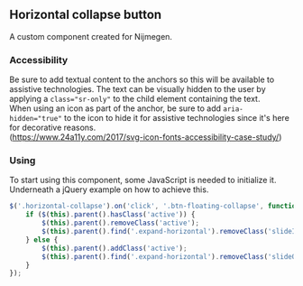 ## Horizontal collapse button

A custom component created for Nijmegen.

### Accessibility

Be sure to add textual content to the anchors so this will be available to assistive technologies. The text can be visually hidden to the user
by applying a `class="sr-only"` to the child element containing the text.<br>
When using an icon as part of the anchor, be sure to add `aria-hidden="true"` to the icon to hide it for assistive technologies since it's here for decorative reasons.<br>
(https://www.24a11y.com/2017/svg-icon-fonts-accessibility-case-study/)

### Using

To start using this component, some JavaScript is needed to initialize it.
Underneath a jQuery example on how to achieve this.

```javascript
$('.horizontal-collapse').on('click', '.btn-floating-collapse', function() {
    if ($(this).parent().hasClass('active')) {
        $(this).parent().removeClass('active');
        $(this).parent().find('.expand-horizontal').removeClass('slideInRight').addClass('slideOutRight');
    } else {
        $(this).parent().addClass('active');
        $(this).parent().find('.expand-horizontal').removeClass('slideOutRight').addClass('slideInRight');
    }
});
```
